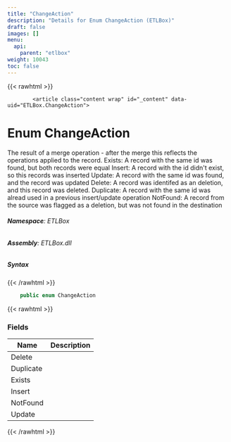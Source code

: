 ```yaml
---
title: "ChangeAction"
description: "Details for Enum ChangeAction (ETLBox)"
draft: false
images: []
menu:
  api:
    parent: "etlbox"
weight: 10043
toc: false
---
```


{{< rawhtml >}}

            <article class="content wrap" id="_content" data-uid="ETLBox.ChangeAction">
  <h1 id="ETLBox_ChangeAction" data-uid="ETLBox.ChangeAction" class="text-break">Enum ChangeAction
</h1>
  <div class="markdown level0 summary"><p>The result of a merge operation - after the merge this reflects the operations applied to the record.
Exists: A record with the same id was found, but both records were equal
Insert: A record with the id didn't exist, so this records was inserted
Update: A record with the same id was found, and the record was updated
Delete: A record was identifed as an deletion, and this record was deleted.
Duplicate: A record with the same id was alread used in a previous insert/update operation
NotFound: A record from the source was flagged as a deletion, but was not found in the destination</p>
</div>
  <div class="markdown level0 conceptual"></div>
<h6><strong>Namespace</strong>: ETLBox</h6>
  <h6><strong>Assembly</strong>: ETLBox.dll</h6>
  <h5 id="ETLBox_ChangeAction_syntax">Syntax</h5>
{{< /rawhtml >}}

```C#
    public enum ChangeAction
```

{{< rawhtml >}}
  <h3 id="fields">Fields
</h3>
  <table class="table table-bordered table-condensed">
    <thead>
      <tr>
        <th>Name</th>
        <th>Description</th>
      </tr>
    <thead>
    <tbody>
      <tr>
        <td id="ETLBox_ChangeAction_Delete">Delete</td>
        <td></td>
      </tr>
      <tr>
        <td id="ETLBox_ChangeAction_Duplicate">Duplicate</td>
        <td></td>
      </tr>
      <tr>
        <td id="ETLBox_ChangeAction_Exists">Exists</td>
        <td></td>
      </tr>
      <tr>
        <td id="ETLBox_ChangeAction_Insert">Insert</td>
        <td></td>
      </tr>
      <tr>
        <td id="ETLBox_ChangeAction_NotFound">NotFound</td>
        <td></td>
      </tr>
      <tr>
        <td id="ETLBox_ChangeAction_Update">Update</td>
        <td></td>
      </tr>
    </tbody>
  </thead></thead></table>

{{< /rawhtml >}}
